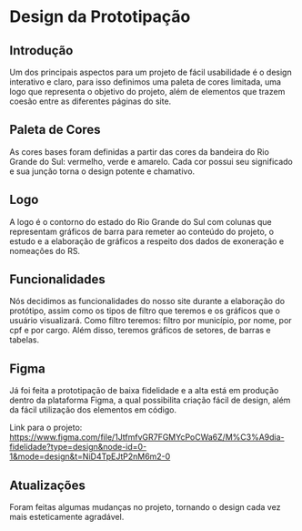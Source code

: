 # Design da Prototipação


## Introdução

Um dos principais aspectos para um projeto de fácil usabilidade é o design interativo e claro, para isso definimos uma paleta de cores limitada, uma logo que representa o objetivo do projeto, além de elementos que trazem coesão entre as diferentes páginas do site.


## Paleta de Cores

As cores bases foram definidas a partir das cores da bandeira do Rio Grande do Sul: vermelho, verde e amarelo. Cada cor possui seu significado e sua junção torna o design potente e chamativo.

## Logo

A logo é o contorno do estado do Rio Grande do Sul com colunas que representam gráficos de barra para remeter ao conteúdo do projeto, o estudo e a elaboração de gráficos a respeito dos dados de exoneração e nomeações do RS.

## Funcionalidades

Nós decidimos as funcionalidades do nosso site durante a elaboração do protótipo, assim como os tipos de filtro que teremos e os gráficos que o usuário visualizará. Como filtro teremos: filtro por município, por nome, por cpf e por cargo. Além disso, teremos gráficos de setores, de barras e tabelas.

## Figma

Já foi feita a prototipação de baixa fidelidade e a alta está em produção dentro da plataforma Figma, a qual possibilita criação fácil de design, além da fácil utilização dos elementos em código.

Link para o projeto: https://www.figma.com/file/1JtfmfvGR7FGMYcPoCWa6Z/M%C3%A9dia-fidelidade?type=design&node-id=0-1&mode=design&t=NiD4TpEJtP2nM6m2-0

##  Atualizações

Foram feitas algumas mudanças no projeto, tornando o design cada vez mais esteticamente agradável.